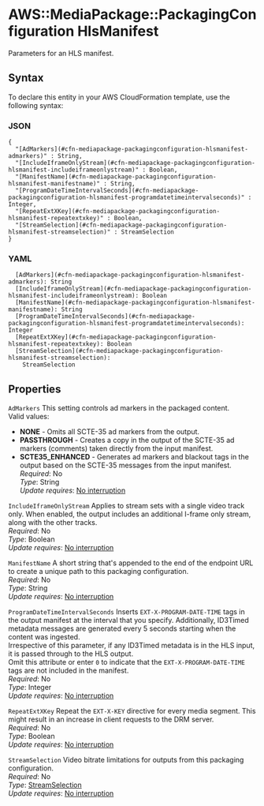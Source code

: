 # AWS::MediaPackage::PackagingConfiguration HlsManifest<a name="aws-properties-mediapackage-packagingconfiguration-hlsmanifest"></a>

Parameters for an HLS manifest\.

## Syntax<a name="aws-properties-mediapackage-packagingconfiguration-hlsmanifest-syntax"></a>

To declare this entity in your AWS CloudFormation template, use the following syntax:

### JSON<a name="aws-properties-mediapackage-packagingconfiguration-hlsmanifest-syntax.json"></a>

```
{
  "[AdMarkers](#cfn-mediapackage-packagingconfiguration-hlsmanifest-admarkers)" : String,
  "[IncludeIframeOnlyStream](#cfn-mediapackage-packagingconfiguration-hlsmanifest-includeiframeonlystream)" : Boolean,
  "[ManifestName](#cfn-mediapackage-packagingconfiguration-hlsmanifest-manifestname)" : String,
  "[ProgramDateTimeIntervalSeconds](#cfn-mediapackage-packagingconfiguration-hlsmanifest-programdatetimeintervalseconds)" : Integer,
  "[RepeatExtXKey](#cfn-mediapackage-packagingconfiguration-hlsmanifest-repeatextxkey)" : Boolean,
  "[StreamSelection](#cfn-mediapackage-packagingconfiguration-hlsmanifest-streamselection)" : StreamSelection
}
```

### YAML<a name="aws-properties-mediapackage-packagingconfiguration-hlsmanifest-syntax.yaml"></a>

```
  [AdMarkers](#cfn-mediapackage-packagingconfiguration-hlsmanifest-admarkers): String
  [IncludeIframeOnlyStream](#cfn-mediapackage-packagingconfiguration-hlsmanifest-includeiframeonlystream): Boolean
  [ManifestName](#cfn-mediapackage-packagingconfiguration-hlsmanifest-manifestname): String
  [ProgramDateTimeIntervalSeconds](#cfn-mediapackage-packagingconfiguration-hlsmanifest-programdatetimeintervalseconds): Integer
  [RepeatExtXKey](#cfn-mediapackage-packagingconfiguration-hlsmanifest-repeatextxkey): Boolean
  [StreamSelection](#cfn-mediapackage-packagingconfiguration-hlsmanifest-streamselection):
    StreamSelection
```

## Properties<a name="aws-properties-mediapackage-packagingconfiguration-hlsmanifest-properties"></a>

`AdMarkers` <a name="cfn-mediapackage-packagingconfiguration-hlsmanifest-admarkers"></a>
This setting controls ad markers in the packaged content\.  
Valid values:

- **NONE** \- Omits all SCTE\-35 ad markers from the output\.
- **PASSTHROUGH** \- Creates a copy in the output of the SCTE\-35 ad markers \(comments\) taken directly from the input manifest\.
- **SCTE35_ENHANCED** \- Generates ad markers and blackout tags in the output based on the SCTE\-35 messages from the input manifest\.
  _Required_: No  
  _Type_: String  
  _Update requires_: [No interruption](https://docs.aws.amazon.com/AWSCloudFormation/latest/UserGuide/using-cfn-updating-stacks-update-behaviors.html#update-no-interrupt)

`IncludeIframeOnlyStream` <a name="cfn-mediapackage-packagingconfiguration-hlsmanifest-includeiframeonlystream"></a>
Applies to stream sets with a single video track only\. When enabled, the output includes an additional I\-frame only stream, along with the other tracks\.  
_Required_: No  
_Type_: Boolean  
_Update requires_: [No interruption](https://docs.aws.amazon.com/AWSCloudFormation/latest/UserGuide/using-cfn-updating-stacks-update-behaviors.html#update-no-interrupt)

`ManifestName` <a name="cfn-mediapackage-packagingconfiguration-hlsmanifest-manifestname"></a>
A short string that's appended to the end of the endpoint URL to create a unique path to this packaging configuration\.  
_Required_: No  
_Type_: String  
_Update requires_: [No interruption](https://docs.aws.amazon.com/AWSCloudFormation/latest/UserGuide/using-cfn-updating-stacks-update-behaviors.html#update-no-interrupt)

`ProgramDateTimeIntervalSeconds` <a name="cfn-mediapackage-packagingconfiguration-hlsmanifest-programdatetimeintervalseconds"></a>
Inserts `EXT-X-PROGRAM-DATE-TIME` tags in the output manifest at the interval that you specify\. Additionally, ID3Timed metadata messages are generated every 5 seconds starting when the content was ingested\.  
Irrespective of this parameter, if any ID3Timed metadata is in the HLS input, it is passed through to the HLS output\.  
Omit this attribute or enter `0` to indicate that the `EXT-X-PROGRAM-DATE-TIME` tags are not included in the manifest\.  
_Required_: No  
_Type_: Integer  
_Update requires_: [No interruption](https://docs.aws.amazon.com/AWSCloudFormation/latest/UserGuide/using-cfn-updating-stacks-update-behaviors.html#update-no-interrupt)

`RepeatExtXKey` <a name="cfn-mediapackage-packagingconfiguration-hlsmanifest-repeatextxkey"></a>
Repeat the `EXT-X-KEY` directive for every media segment\. This might result in an increase in client requests to the DRM server\.  
_Required_: No  
_Type_: Boolean  
_Update requires_: [No interruption](https://docs.aws.amazon.com/AWSCloudFormation/latest/UserGuide/using-cfn-updating-stacks-update-behaviors.html#update-no-interrupt)

`StreamSelection` <a name="cfn-mediapackage-packagingconfiguration-hlsmanifest-streamselection"></a>
Video bitrate limitations for outputs from this packaging configuration\.  
_Required_: No  
_Type_: [StreamSelection](aws-properties-mediapackage-packagingconfiguration-streamselection.md)  
_Update requires_: [No interruption](https://docs.aws.amazon.com/AWSCloudFormation/latest/UserGuide/using-cfn-updating-stacks-update-behaviors.html#update-no-interrupt)
